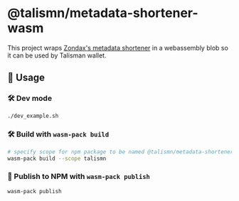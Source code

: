 # @talismn/metadata-shortener-wasm

This project wraps [Zondax's metadata shortener](https://github.com/Zondax/ledger-polkadot-generic-api) in a webassembly blob so it can be used by Talisman wallet.

## 🚴 Usage

### 🛠️ Dev mode

```sh
./dev_example.sh
```

### 🛠️ Build with `wasm-pack build`

```sh
# specify scope for npm package to be named @talismn/metadata-shortener-wasm
wasm-pack build --scope talismn
```

### 🎁 Publish to NPM with `wasm-pack publish`

```sh
wasm-pack publish
```

